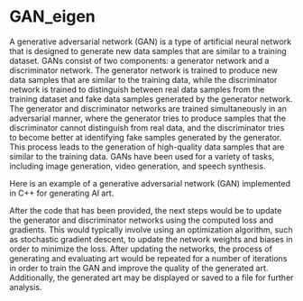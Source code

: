 # GAN_eigen

A generative adversarial network (GAN) is a type of artificial neural network that is designed to generate new data samples that are similar to a training dataset. GANs consist of two components: a generator network and a discriminator network. The generator network is trained to produce new data samples that are similar to the training data, while the discriminator network is trained to distinguish between real data samples from the training dataset and fake data samples generated by the generator network. The generator and discriminator networks are trained simultaneously in an adversarial manner, where the generator tries to produce samples that the discriminator cannot distinguish from real data, and the discriminator tries to become better at identifying fake samples generated by the generator. This process leads to the generation of high-quality data samples that are similar to the training data. GANs have been used for a variety of tasks, including image generation, video generation, and speech synthesis.


Here is an example of a generative adversarial network (GAN) implemented in C++ for generating AI art.

After the code that has been provided, the next steps would be to update the generator and discriminator networks using the computed loss and gradients. This would typically involve using an optimization algorithm, such as stochastic gradient descent, to update the network weights and biases in order to minimize the loss. After updating the networks, the process of generating and evaluating art would be repeated for a number of iterations in order to train the GAN and improve the quality of the generated art. Additionally, the generated art may be displayed or saved to a file for further analysis.
